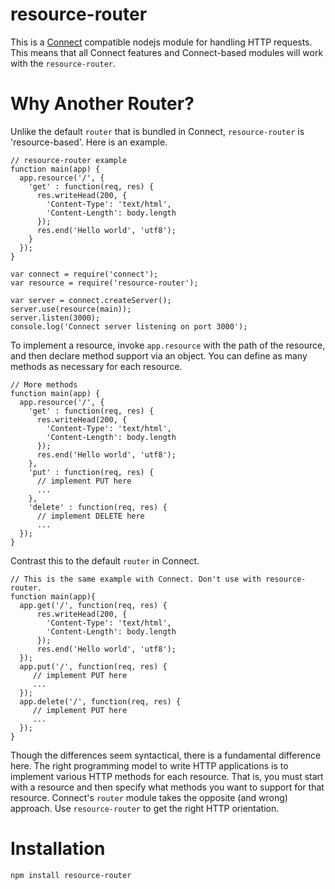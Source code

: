 
# resource-router

This is a [Connect](https://github.com/senchalabs/connect) compatible nodejs module for handling HTTP requests. This
means that all Connect features and Connect-based modules will work with the `resource-router`.

# Why Another Router?

Unlike the default `router` that is bundled in Connect, `resource-router` is 'resource-based'. Here is an example.

    // resource-router example
    function main(app) {
      app.resource('/', {
        'get' : function(req, res) {
          res.writeHead(200, {
            'Content-Type': 'text/html',
            'Content-Length': body.length
          });
          res.end('Hello world', 'utf8');
        }
      });
    }

    var connect = require('connect');
    var resource = require('resource-router');

    var server = connect.createServer();
    server.use(resource(main));
    server.listen(3000);
    console.log('Connect server listening on port 3000');

To implement a resource, invoke `app.resource` with the path of the resource, and then declare method support via
an object. You can define as many methods as necessary for each resource.

    // More methods
    function main(app) {
      app.resource('/', {
        'get' : function(req, res) {
          res.writeHead(200, {
            'Content-Type': 'text/html',
            'Content-Length': body.length
          });
          res.end('Hello world', 'utf8');
        },
        'put' : function(req, res) {
          // implement PUT here
          ...
        },
        'delete' : function(req, res) {
          // implement DELETE here
          ...
      });
    }

Contrast this to the default `router` in Connect.

    // This is the same example with Connect. Don't use with resource-router.
    function main(app){
      app.get('/', function(req, res) {
          res.writeHead(200, {
            'Content-Type': 'text/html',
            'Content-Length': body.length
          });
          res.end('Hello world', 'utf8');
      });
      app.put('/', function(req, res) {
         // implement PUT here
         ...
      });
      app.delete('/', function(req, res) {
         // implement PUT here
         ...
      });
    }

Though the differences seem syntactical, there is a fundamental difference here. The right programming model to
write HTTP applications is to implement various HTTP methods for each resource. That is, you must start with a
resource and then specify what methods you want to support for that resource. Connect's `router` module takes the
opposite (and wrong) approach. Use `resource-router` to get the right HTTP orientation.

# Installation

    npm install resource-router